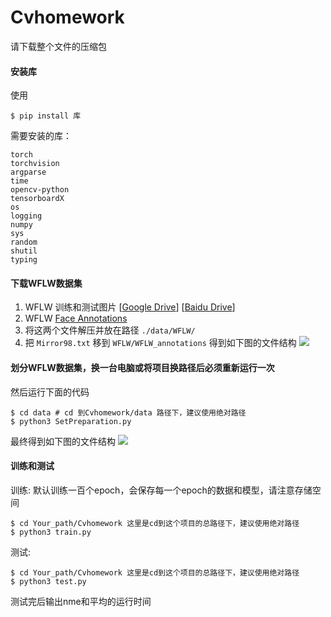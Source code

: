 # Cvhomework
请下载整个文件的压缩包

#### 安装库
使用
~~~shell
$ pip install 库
~~~
需要安装的库：
~~~shell
torch
torchvision
argparse
time
opencv-python
tensorboardX 
os
logging
numpy
sys
random
shutil
typing
~~~

#### 下载WFLW数据集

1. WFLW 训练和测试图片 [[Google Drive](https://drive.google.com/file/d/1hzBd48JIdWTJSsATBEB_eFVvPL1bx6UC/view?usp=sharing)] [[Baidu Drive](https://pan.baidu.com/s/1paoOpusuyafHY154lqXYrA)]
2. WFLW  [Face Annotations](https://wywu.github.io/projects/LAB/support/WFLW_annotations.tar.gz)
3. 将这两个文件解压并放在路径 `./data/WFLW/`
4. 把 `Mirror98.txt` 移到 `WFLW/WFLW_annotations`
得到如下图的文件结构
![](Cvhomework\1.png)

#### 划分WFLW数据集，换一台电脑或将项目换路径后必须重新运行一次
然后运行下面的代码
~~~shell
$ cd data # cd 到Cvhomework/data 路径下，建议使用绝对路径
$ python3 SetPreparation.py
~~~
最终得到如下图的文件结构
![](Cvhomework\2.png)
#### 训练和测试

训练:
默认训练一百个epoch，会保存每一个epoch的数据和模型，请注意存储空间
~~~shell
$ cd Your_path/Cvhomework 这里是cd到这个项目的总路径下，建议使用绝对路径
$ python3 train.py
~~~

测试:

~~~shell
$ cd Your_path/Cvhomework 这里是cd到这个项目的总路径下，建议使用绝对路径
$ python3 test.py
~~~

测试完后输出nme和平均的运行时间
